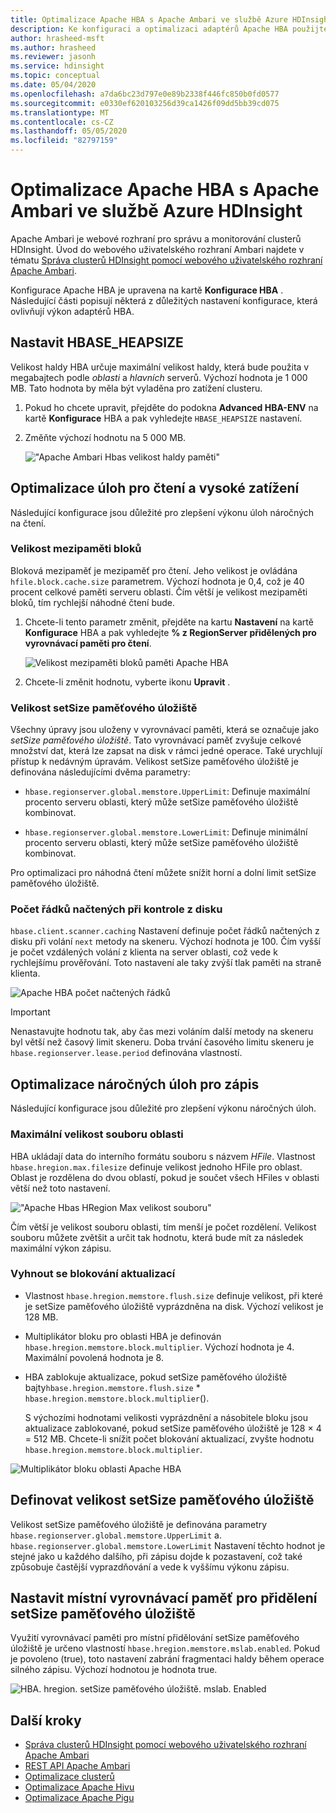 ```yaml
---
title: Optimalizace Apache HBA s Apache Ambari ve službě Azure HDInsight
description: Ke konfiguraci a optimalizaci adaptérů Apache HBA použijte webové uživatelské rozhraní Apache Ambari.
author: hrasheed-msft
ms.author: hrasheed
ms.reviewer: jasonh
ms.service: hdinsight
ms.topic: conceptual
ms.date: 05/04/2020
ms.openlocfilehash: a7da6bc23d797e0e89b2338f446fc850b0fd0577
ms.sourcegitcommit: e0330ef620103256d39ca1426f09dd5bb39cd075
ms.translationtype: MT
ms.contentlocale: cs-CZ
ms.lasthandoff: 05/05/2020
ms.locfileid: "82797159"
---
```

# <a name="optimize-apache-hbase-with-apache-ambari-in-azure-hdinsight"></a>Optimalizace Apache HBA s Apache Ambari ve službě Azure HDInsight

Apache Ambari je webové rozhraní pro správu a monitorování clusterů HDInsight. Úvod do webového uživatelského rozhraní Ambari najdete v tématu [Správa clusterů HDInsight pomocí webového uživatelského rozhraní Apache Ambari](hdinsight-hadoop-manage-ambari.md).

Konfigurace Apache HBA je upravena na kartě **Konfigurace HBA** . Následující části popisují některá z důležitých nastavení konfigurace, která ovlivňují výkon adaptérů HBA.

## <a name="set-hbase_heapsize"></a>Nastavit HBASE_HEAPSIZE

Velikost haldy HBA určuje maximální velikost haldy, která bude použita v megabajtech podle *oblasti* a *hlavních* serverů. Výchozí hodnota je 1 000 MB. Tato hodnota by měla být vyladěna pro zatížení clusteru.

1. Pokud ho chcete upravit, přejděte do podokna **Advanced HBA-ENV** na kartě **Konfigurace** HBA a pak vyhledejte `HBASE_HEAPSIZE` nastavení.

1. Změňte výchozí hodnotu na 5 000 MB.

    !["Apache Ambari Hbas velikost haldy paměti"](./media/optimize-hbase-ambari/ambari-hbase-heapsize.png)

## <a name="optimize-read-heavy-workloads"></a>Optimalizace úloh pro čtení a vysoké zatížení

Následující konfigurace jsou důležité pro zlepšení výkonu úloh náročných na čtení.

### <a name="block-cache-size"></a>Velikost mezipaměti bloků

Bloková mezipaměť je mezipaměť pro čtení. Jeho velikost je ovládána `hfile.block.cache.size` parametrem. Výchozí hodnota je 0,4, což je 40 procent celkové paměti serveru oblasti. Čím větší je velikost mezipaměti bloků, tím rychlejší náhodné čtení bude.

1. Chcete-li tento parametr změnit, přejděte na kartu **Nastavení** na kartě **Konfigurace** HBA a pak vyhledejte **% z RegionServer přidělených pro vyrovnávací paměti pro čtení**.

    ![Velikost mezipaměti bloků paměti Apache HBA](./media/optimize-hbase-ambari/hbase-block-cache-size.png)

1. Chcete-li změnit hodnotu, vyberte ikonu **Upravit** .

### <a name="memstore-size"></a>Velikost setSize paměťového úložiště

Všechny úpravy jsou uloženy v vyrovnávací paměti, která se označuje jako *setSize paměťového úložiště*. Tato vyrovnávací paměť zvyšuje celkové množství dat, která lze zapsat na disk v rámci jedné operace. Také urychlují přístup k nedávným úpravám. Velikost setSize paměťového úložiště je definována následujícími dvěma parametry:

* `hbase.regionserver.global.memstore.UpperLimit`: Definuje maximální procento serveru oblasti, který může setSize paměťového úložiště kombinovat.

* `hbase.regionserver.global.memstore.LowerLimit`: Definuje minimální procento serveru oblasti, který může setSize paměťového úložiště kombinovat.

Pro optimalizaci pro náhodná čtení můžete snížit horní a dolní limit setSize paměťového úložiště.

### <a name="number-of-rows-fetched-when-scanning-from-disk"></a>Počet řádků načtených při kontrole z disku

`hbase.client.scanner.caching` Nastavení definuje počet řádků načtených z disku při volání `next` metody na skeneru.  Výchozí hodnota je 100. Čím vyšší je počet vzdálených volání z klienta na server oblasti, což vede k rychlejšímu prověřování. Toto nastavení ale taky zvýší tlak paměti na straně klienta.

![Apache HBA počet načtených řádků](./media/optimize-hbase-ambari/hbase-num-rows-fetched.png)

> [!IMPORTANT]  
> Nenastavujte hodnotu tak, aby čas mezi voláním další metody na skeneru byl větší než časový limit skeneru. Doba trvání časového limitu skeneru je `hbase.regionserver.lease.period` definována vlastností.

## <a name="optimize-write-heavy-workloads"></a>Optimalizace náročných úloh pro zápis

Následující konfigurace jsou důležité pro zlepšení výkonu náročných úloh.

### <a name="maximum-region-file-size"></a>Maximální velikost souboru oblasti

HBA ukládají data do interního formátu souboru s názvem *HFile*. Vlastnost `hbase.hregion.max.filesize` definuje velikost jednoho HFile pro oblast.  Oblast je rozdělena do dvou oblastí, pokud je součet všech HFiles v oblasti větší než toto nastavení.

!["Apache Hbas HRegion Max velikost souboru"](./media/optimize-hbase-ambari/hbase-hregion-max-filesize.png)

Čím větší je velikost souboru oblasti, tím menší je počet rozdělení. Velikost souboru můžete zvětšit a určit tak hodnotu, která bude mít za následek maximální výkon zápisu.

### <a name="avoid-update-blocking"></a>Vyhnout se blokování aktualizací

* Vlastnost `hbase.hregion.memstore.flush.size` definuje velikost, při které je setSize paměťového úložiště vyprázdněna na disk. Výchozí velikost je 128 MB.

* Multiplikátor bloku pro oblasti HBA je definován `hbase.hregion.memstore.block.multiplier`. Výchozí hodnota je 4. Maximální povolená hodnota je 8.

* HBA zablokuje aktualizace, pokud setSize paměťového úložiště bajty`hbase.hregion.memstore.flush.size` * `hbase.hregion.memstore.block.multiplier`().

    S výchozími hodnotami velikosti vyprázdnění a násobitele bloku jsou aktualizace zablokované, pokud setSize paměťového úložiště je 128 × 4 = 512 MB. Chcete-li snížit počet blokování aktualizací, zvyšte hodnotu `hbase.hregion.memstore.block.multiplier`.

![Multiplikátor bloku oblasti Apache HBA](./media/optimize-hbase-ambari/hbase-hregion-memstore-block-multiplier.png)

## <a name="define-memstore-size"></a>Definovat velikost setSize paměťového úložiště

Velikost setSize paměťového úložiště je definována parametry `hbase.regionserver.global.memstore.UpperLimit` a. `hbase.regionserver.global.memstore.LowerLimit` Nastavení těchto hodnot je stejné jako u každého dalšího, při zápisu dojde k pozastavení, což také způsobuje častější vyprazdňování a vede k vyššímu výkonu zápisu.

## <a name="set-memstore-local-allocation-buffer"></a>Nastavit místní vyrovnávací paměť pro přidělení setSize paměťového úložiště

Využití vyrovnávací paměti pro místní přidělování setSize paměťového úložiště je určeno vlastností `hbase.hregion.memstore.mslab.enabled`. Pokud je povoleno (true), toto nastavení zabrání fragmentaci haldy během operace silného zápisu. Výchozí hodnotou je hodnota true.

![HBA. hregion. setSize paměťového úložiště. mslab. Enabled](./media/optimize-hbase-ambari/hbase-hregion-memstore-mslab-enabled.png)

## <a name="next-steps"></a>Další kroky

* [Správa clusterů HDInsight pomocí webového uživatelského rozhraní Apache Ambari](hdinsight-hadoop-manage-ambari.md)
* [REST API Apache Ambari](hdinsight-hadoop-manage-ambari-rest-api.md)
* [Optimalizace clusterů](./hdinsight-changing-configs-via-ambari.md)
* [Optimalizace Apache Hivu](./optimize-hive-ambari.md)
* [Optimalizace Apache Pigu](./optimize-pig-ambari.md)
